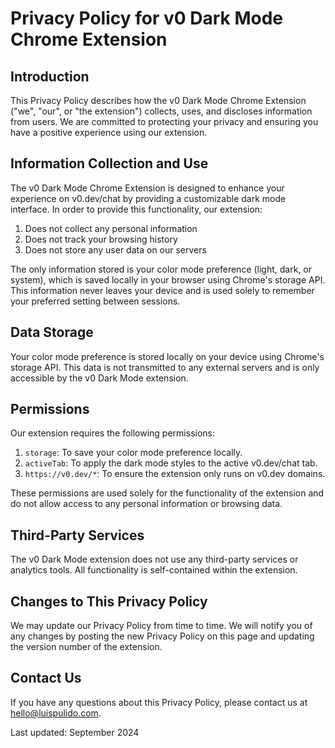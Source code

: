 # Privacy Policy for v0 Dark Mode Chrome Extension

## Introduction

This Privacy Policy describes how the v0 Dark Mode Chrome Extension ("we", "our", or "the extension") collects, uses, and discloses information from users. We are committed to protecting your privacy and ensuring you have a positive experience using our extension.

## Information Collection and Use

The v0 Dark Mode Chrome Extension is designed to enhance your experience on v0.dev/chat by providing a customizable dark mode interface. In order to provide this functionality, our extension:

1. Does not collect any personal information
2. Does not track your browsing history
3. Does not store any user data on our servers

The only information stored is your color mode preference (light, dark, or system), which is saved locally in your browser using Chrome's storage API. This information never leaves your device and is used solely to remember your preferred setting between sessions.

## Data Storage

Your color mode preference is stored locally on your device using Chrome's storage API. This data is not transmitted to any external servers and is only accessible by the v0 Dark Mode extension.

## Permissions

Our extension requires the following permissions:

1. `storage`: To save your color mode preference locally.
2. `activeTab`: To apply the dark mode styles to the active v0.dev/chat tab.
3. `https://v0.dev/*`: To ensure the extension only runs on v0.dev domains.

These permissions are used solely for the functionality of the extension and do not allow access to any personal information or browsing data.

## Third-Party Services

The v0 Dark Mode extension does not use any third-party services or analytics tools. All functionality is self-contained within the extension.

## Changes to This Privacy Policy

We may update our Privacy Policy from time to time. We will notify you of any changes by posting the new Privacy Policy on this page and updating the version number of the extension.

## Contact Us

If you have any questions about this Privacy Policy, please contact us at hello@luispulido.com.

Last updated: September 2024
